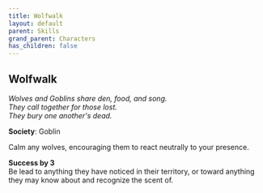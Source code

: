 ```yaml
---
title: Wolfwalk
layout: default
parent: Skills
grand_parent: Characters
has_children: false
---
```


## Wolfwalk
_Wolves and Goblins share den, food, and song._  
_They call together for those lost._  
_They bury one another's dead._

**Society**: Goblin

Calm any wolves, encouraging them to react neutrally to your presence.

**Success by 3**  
Be lead to anything they have noticed in their territory, or toward anything they may know about and recognize the scent of.
